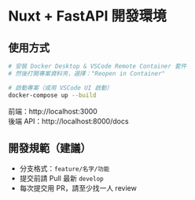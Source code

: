# Nuxt + FastAPI 開發環境

## 使用方式
```bash
# 安裝 Docker Desktop & VSCode Remote Container 套件
# 然後打開專案資料夾，選擇："Reopen in Container"

# 啟動專案（或用 VSCode UI 啟動）
docker-compose up --build
```

前端：http://localhost:3000  
後端 API：http://localhost:8000/docs

## 開發規範（建議）
- 分支格式：`feature/名字/功能`
- 提交前請 Pull 最新 `develop`
- 每次提交用 PR，請至少找一人 review
